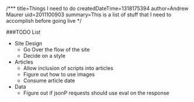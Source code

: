 /***
title=Things I need to do
createdDateTime=1318175394
author=Andrew Maurer
uid=2011100903
summary=This is a list of stuff that I need to accomplish before going live
*/

###TODO List
- Site Design
	* Go Over the flow of the site
	* Decide on a style
- Articles
	* Allow inclusion of scripts into articles
	* Figure out how to use images
	* Consume article date
- Data
	* Figure out if jsonP requests should use eval on the response
	
